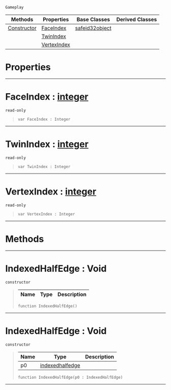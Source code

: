  `Gameplay`

|Methods|Properties|Base Classes|Derived Classes|
|---|---|---|---|
|[ Constructor](https://github.com/PlasmaEngine/PlasmaDocs/tree/master/docs/C%2B%2B/code_reference/class_reference/indexedhalfedge.markdown#indexedhalfedge-void)|[ FaceIndex](https://github.com/PlasmaEngine/PlasmaDocs/tree/master/docs/C%2B%2B/code_reference/class_reference/indexedhalfedge.markdown#faceindex-plasma-engine-do)|[safeid32object](https://github.com/PlasmaEngine/PlasmaDocs/tree/master/docs/C%2B%2B/code_reference/class_reference/safeid32object.markdown)| |
| |[ TwinIndex](https://github.com/PlasmaEngine/PlasmaDocs/tree/master/docs/C%2B%2B/code_reference/class_reference/indexedhalfedge.markdown#twinindex-plasma-engine-do)| | |
| |[ VertexIndex](https://github.com/PlasmaEngine/PlasmaDocs/tree/master/docs/C%2B%2B/code_reference/class_reference/indexedhalfedge.markdown#vertexindex-plasma-engine)| | |


 #  Properties


---  
 #  FaceIndex : [integer](https://github.com/PlasmaEngine/PlasmaDocs/tree/master/docs/C%2B%2B/code_reference/lightning_base_types/integer.markdown)

 `read-only`

> 
> ``` lang=cpp, name=Lightning
> var FaceIndex : Integer


---  
 #  TwinIndex : [integer](https://github.com/PlasmaEngine/PlasmaDocs/tree/master/docs/C%2B%2B/code_reference/lightning_base_types/integer.markdown)

 `read-only`

> 
> ``` lang=cpp, name=Lightning
> var TwinIndex : Integer


---  
 #  VertexIndex : [integer](https://github.com/PlasmaEngine/PlasmaDocs/tree/master/docs/C%2B%2B/code_reference/lightning_base_types/integer.markdown)

 `read-only`

> 
> ``` lang=cpp, name=Lightning
> var VertexIndex : Integer


---  
 #  Methods


---  
 #  IndexedHalfEdge : Void

 `constructor`

> 
> |Name|Type|Description|
> |---|---|---|
> ``` lang=cpp, name=Lightning
> function IndexedHalfEdge()
> ``` 


---  
 #  IndexedHalfEdge : Void

 `constructor`

> 
> |Name|Type|Description|
> |---|---|---|
> |p0|[indexedhalfedge](https://github.com/PlasmaEngine/PlasmaDocs/tree/master/docs/C%2B%2B/code_reference/class_reference/indexedhalfedge.markdown)| |
> ``` lang=cpp, name=Lightning
> function IndexedHalfEdge(p0 : IndexedHalfEdge)
> ``` 


---  
 

 